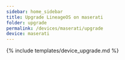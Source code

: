 ```yaml
---
sidebar: home_sidebar
title: Upgrade LineageOS on maserati
folder: upgrade
permalink: /devices/maserati/upgrade
device: maserati
---
```

{% include templates/device_upgrade.md %}
